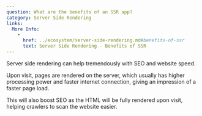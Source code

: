 ```yaml
---
question: What are the benefits of an SSR app?
category: Server Side Rendering
links:
  More Info:
    -
      href: ../ecosystem/server-side-rendering.md#benefits-of-ssr
      text: Server Side Rendering - Benefits of SSR
---
```


Server side rendering can help tremendously with SEO and website speed. 

Upon visit, pages are rendered on the server, which usually has higher processing power and faster internet connection, giving an impression of a faster page load.

This will also boost SEO as the HTML will be fully rendered upon visit, helping crawlers to scan the website easier.

